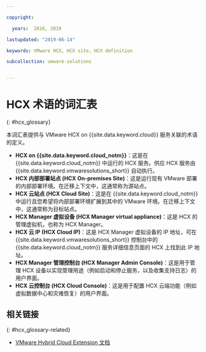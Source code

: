 ```yaml
---

copyright:

  years:  2016, 2019

lastupdated: "2019-06-14"

keywords: VMware HCX, HCX site, HCX definition

subcollection: vmware-solutions


---
```


# HCX 术语的词汇表
{: #hcx_glossary}

本词汇表提供与 VMware HCX on {{site.data.keyword.cloud}} 服务关联的术语的定义。

* **HCX on {{site.data.keyword.cloud_notm}}**：这是在 {{site.data.keyword.cloud_notm}} 中运行的 HCX 服务。供应 HCX 服务由 {{site.data.keyword.vmwaresolutions_short}} 自动执行。
* **HCX 内部部署站点 (HCX On-premises Site)**：这是运行现有 VMware 部署的内部部署环境。在迁移上下文中，这通常称为源站点。
* **HCX 云站点 (HCX Cloud Site)**：这是在 {{site.data.keyword.cloud_notm}} 中运行且您希望将内部部署环境扩展到其中的 VMware 环境。在迁移上下文中，这通常称为目标站点。
* **HCX Manager 虚拟设备 (HCX Manager virtual appliance)**：这是 HCX 的管理虚拟机，也称为 HCX Manager。
* **HCX 云 IP (HCX Cloud IP)**：这是 HCX Manager 虚拟设备的 IP 地址，可在 {{site.data.keyword.vmwaresolutions_short}} 控制台中的 {{site.data.keyword.cloud_notm}} 服务详细信息页面的 HCX 上找到此 IP 地址。
* **HCX Manager 管理控制台 (HCX Manager Admin Console)**：这是用于管理 HCX 设备以实现管理用途（例如启动和停止服务，以及收集支持日志）的用户界面。
* **HCX 云控制台 (HCX Cloud Console)**：这是用于配置 HCX 云端功能（例如虚拟数据中心和灾难恢复）的用户界面。

## 相关链接
{: #hcx_glossary-related}

* [VMware Hybrid Cloud Extension 文档](https://cloud.vmware.com/vmware-hcx/resources)
